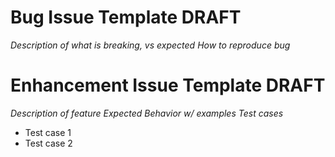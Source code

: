 # Bug Issue Template DRAFT
_Description of what is breaking, vs expected_
_How to reproduce bug_

# Enhancement Issue Template DRAFT
_Description of feature_
_Expected Behavior w/ examples_
_Test cases_
- Test case 1
- Test case 2
